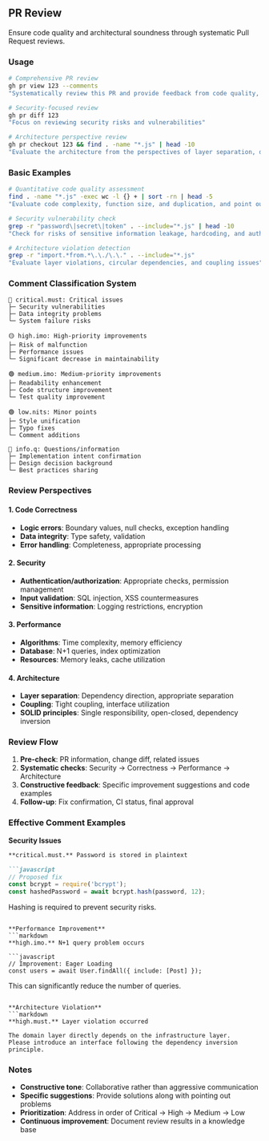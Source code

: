 ## PR Review

Ensure code quality and architectural soundness through systematic Pull Request reviews.

### Usage

```bash
# Comprehensive PR review
gh pr view 123 --comments
"Systematically review this PR and provide feedback from code quality, security, and architecture perspectives"

# Security-focused review
gh pr diff 123
"Focus on reviewing security risks and vulnerabilities"

# Architecture perspective review
gh pr checkout 123 && find . -name "*.js" | head -10
"Evaluate the architecture from the perspectives of layer separation, dependencies, and SOLID principles"
```

### Basic Examples

```bash
# Quantitative code quality assessment
find . -name "*.js" -exec wc -l {} + | sort -rn | head -5
"Evaluate code complexity, function size, and duplication, and point out improvements"

# Security vulnerability check
grep -r "password\|secret\|token" . --include="*.js" | head -10
"Check for risks of sensitive information leakage, hardcoding, and authentication bypass"

# Architecture violation detection
grep -r "import.*from.*\.\./\.\." . --include="*.js"
"Evaluate layer violations, circular dependencies, and coupling issues"
```

### Comment Classification System

```
🔴 critical.must: Critical issues
├─ Security vulnerabilities
├─ Data integrity problems
└─ System failure risks

🟡 high.imo: High-priority improvements
├─ Risk of malfunction
├─ Performance issues
└─ Significant decrease in maintainability

🟢 medium.imo: Medium-priority improvements
├─ Readability enhancement
├─ Code structure improvement
└─ Test quality improvement

🟢 low.nits: Minor points
├─ Style unification
├─ Typo fixes
└─ Comment additions

🔵 info.q: Questions/information
├─ Implementation intent confirmation
├─ Design decision background
└─ Best practices sharing
```

### Review Perspectives

#### 1. Code Correctness

- **Logic errors**: Boundary values, null checks, exception handling
- **Data integrity**: Type safety, validation
- **Error handling**: Completeness, appropriate processing

#### 2. Security

- **Authentication/authorization**: Appropriate checks, permission management
- **Input validation**: SQL injection, XSS countermeasures
- **Sensitive information**: Logging restrictions, encryption

#### 3. Performance

- **Algorithms**: Time complexity, memory efficiency
- **Database**: N+1 queries, index optimization
- **Resources**: Memory leaks, cache utilization

#### 4. Architecture

- **Layer separation**: Dependency direction, appropriate separation
- **Coupling**: Tight coupling, interface utilization
- **SOLID principles**: Single responsibility, open-closed, dependency inversion

### Review Flow

1. **Pre-check**: PR information, change diff, related issues
2. **Systematic checks**: Security → Correctness → Performance → Architecture
3. **Constructive feedback**: Specific improvement suggestions and code examples
4. **Follow-up**: Fix confirmation, CI status, final approval

### Effective Comment Examples

**Security Issues**

```markdown
**critical.must.** Password is stored in plaintext

```javascript
// Proposed fix
const bcrypt = require('bcrypt');
const hashedPassword = await bcrypt.hash(password, 12);
```

Hashing is required to prevent security risks.

```

**Performance Improvement**
```markdown
**high.imo.** N+1 query problem occurs

```javascript
// Improvement: Eager Loading
const users = await User.findAll({ include: [Post] });
```

This can significantly reduce the number of queries.

```

**Architecture Violation**
```markdown
**high.must.** Layer violation occurred

The domain layer directly depends on the infrastructure layer.
Please introduce an interface following the dependency inversion principle.
```

### Notes

- **Constructive tone**: Collaborative rather than aggressive communication
- **Specific suggestions**: Provide solutions along with pointing out problems
- **Prioritization**: Address in order of Critical → High → Medium → Low
- **Continuous improvement**: Document review results in a knowledge base